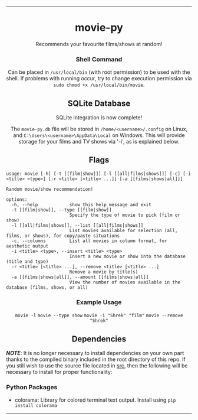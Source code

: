 <hr>

<div align="center">

# movie-py
Recommends your favourite films/shows at random!

### Shell Command
Can be placed in `/usr/local/bin` (with root permission) to be used with the shell.  If problems with running occur, try to change execution permission via `sudo chmod +x /usr/local/bin/movie`.

## SQLite Database
SQLite integration is now complete!  

The `movie-py.db` file will be stored in `/home/<username>/.config` on Linux, and `C:\Users\<username>\AppData\Local` on Windows.  This will provide storage for your films and TV shows via '-i', as is explained below.

## Flags

</div>

```
usage: movie [-h] [-t [[film|show]]] [-l [[all|films|shows]]] [-c] [-i <title> <type>] [-r <title> [<title> ...]] [-a [[films|shows|all]]]

Random movie/show recommendation!

options:
  -h, --help            show this help message and exit
  -t [[film|show]], --type [[film|show]]
                        Specify the type of movie to pick (film or show)
  -l [[all|films|shows]], --list [[all|films|shows]]
                        List movies available for selection (all, films, or shows), for copy/paste situations
  -c, --columns         List all movies in column format, for aesthetic output
  -i <title> <type>, --insert <title> <type>
                        Insert a new movie or show into the database (title and type)
  -r <title> [<title> ...], --remove <title> [<title> ...]
                        Remove a movie by title(s)
  -a [[films|shows|all]], --amount [[films|shows|all]]
                        View the number of movies available in the database (films, shows, or all)
```

<div align="center">

### Example Usage
`movie -l`
`movie --type show`
`movie -i "Shrek" "film"`
`movie --remove "Shrek"`

## Dependencies

</div>

***NOTE***: It is no longer necessary to install dependencies on your own part thanks to the compiled binary included in the root directory of this repo.  If you still wish to use the source file located in [src](./src), then the following will be necessary to install for proper functionality:

### Python Packages

- colorama: Library for colored terminal text output.  Install using `pip install colorama`

<hr>
